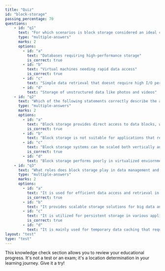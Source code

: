 ```yaml
---
title: "Quiz"
id: "block-storage"
passing_percentage: 70
questions:
    - id: "q1"
      text: "For which scenarios is block storage considered an ideal choice?"
      type: "multiple-answers"
      marks: 2
      options:
        - id: "a"
          text: "Databases requiring high-performance storage"
          is_correct: true
        - id: "b"
          text: "Virtual machines needing rapid data access"
          is_correct: true
        - id: "c"
          text: "Simple data retrieval that doesnt require high I/O performance"
        - id: "d"
          text: "Storage of unstructured data like photos and videos"
    - id: "q2"
      text: "Which of the following statements correctly describe the advantages of block storage?"
      type: "multiple-answers"
      marks: 2
      options:
        - id: "a"
          text: "Block storage provides direct access to data blocks, which is beneficial for applications needing low latency"
          is_correct: true
        - id: "b"
          text: "Block storage is not suitable for applications that require high IOPS"
        - id: "c"
          text: "Block storage systems can be scaled both vertically and horizontally"
          is_correct: true
        - id: "d"
          text: "Block storage performs poorly in virtualized enviornments"
    - id: "q3"
      text: "What roles does block storage play in data management and IT infrastructures?"
      type: "multiple-answers"
      marks: 2
      options:
        - id: "a"
          text: "It is used for efficient data access and retrieval in database storage"
          is_correct: true
        - id: "b"
          text: "It provides scalable storage solutions for big data analytics enviornments"
        - id: "c"
          text: "It is utilized for persistent storage in various applications"
          is_correct: true
        - id: "d"
          text: "It is mainly used for temporary data caching that requires frequent deletion"
layout: "test"
type: "test"
---
```

This knowledge check section allows you to review your educational progress. It's not a test or an exam; it's a location determination in your learning journey. Give it a try!
